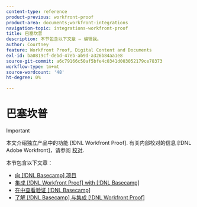 ```yaml
---
content-type: reference
product-previous: workfront-proof
product-area: documents;workfront-integrations
navigation-topic: integrations-workfront-proof
title: 巴塞坎普
description: 本节包含以下文章 — 编辑我。
author: Courtney
feature: Workfront Proof, Digital Content and Documents
exl-id: ba0819cf-debd-47eb-ab9d-a326b84aa1e8
source-git-commit: a6c79166c50af5bfe4c0341d003052179ce78373
workflow-type: tm+mt
source-wordcount: '48'
ht-degree: 0%

---
```


# 巴塞坎普

>[!IMPORTANT]
>
>本文介绍独立产品中的功能 [!DNL Workfront Proof]. 有关内部校对的信息 [!DNL Adobe Workfront]，请参阅 [校对](../../../review-and-approve-work/proofing/proofing.md).

本节包含以下文章：

* [向 [!DNL Basecamp] 项目](../../../workfront-proof/wp-integrations/basecamp/add-proof-to-basecamp-project.md)
* [集成 [!DNL Workfront Proof] with [!DNL Basecamp]](../../../workfront-proof/wp-integrations/basecamp/integrate-workfront-proof-with-basecamp.md)
* [在中查看验证 [!DNL Basecamp]](../../../workfront-proof/wp-integrations/basecamp/review-proof-basecamp.md)
* [了解 [!DNL Basecamp] 与集成 [!DNL Workfront Proof]](../../../workfront-proof/wp-integrations/basecamp/basecamp-integration-overview.md)
